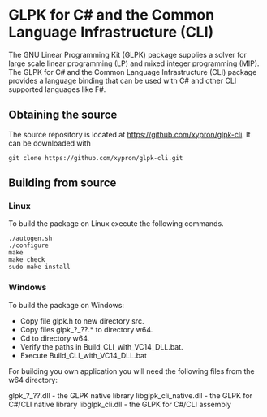 # GLPK for C# and the Common Language Infrastructure (CLI)

The GNU Linear Programming Kit (GLPK) package supplies a solver for large scale
linear programming (LP) and mixed integer programming (MIP).
The GLPK for C# and the Common Language Infrastructure (CLI) package provides a
language binding that can be used with C# and other CLI supported languages
like F#.

## Obtaining the source

The source repository is located at https://github.com/xypron/glpk-cli.
It can be downloaded with

    git clone https://github.com/xypron/glpk-cli.git


## Building from source

### Linux

To build the package on Linux execute the following commands.

    ./autogen.sh
    ./configure
    make
    make check
    sudo make install

### Windows

To build the package on Windows:
* Copy file glpk.h to new directory src.
* Copy files glpk_?_??.* to directory w64.
* Cd to directory w64.
* Verify the paths in Build_CLI_with_VC14_DLL.bat.
* Execute Build_CLI_with_VC14_DLL.bat

For building you own application you will need the following files from
the w64 directory:

glpk_?_??.dll - the GLPK native library
libglpk_cli_native.dll - the GLPK for C#/CLI native library
libglpk_cli.dll - the GLPK for C#/CLI assembly
